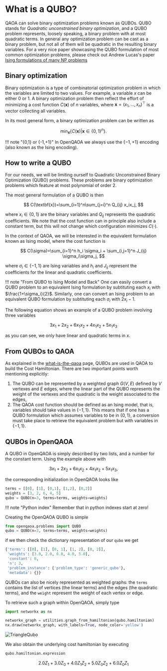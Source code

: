 # What is a QUBO?

QAOA can solve binary optimization problems known as QUBOs. QUBO stands for _Quadratic unconstrained binary optimization_, and a QUBO problem represents, loosely speaking, a binary problem with at most quadratic terms. In general any optimization problem can be cast as a binary problem, but not all of them will be quadratic in the resulting binary variables. For a very nice paper showcasing the QUBO formulation of most common optimization problems, please check out Andrew Lucas's paper [Ising formulations of many NP problems](https://arxiv.org/abs/1302.5843)

## Binary optimization

Binary optimization is a type of combinatorial optimization problem in which the variables are limited to two values. For example, a variable $x$ can be either 0 or 1. A binary optimization problem then reflect the effort of minimizing a cost function $C(\textbf{x})$ of $n$ variables, where $\textbf{x} =(x_1, \dots, x_n)^\top$ is a vector collecting all variables.

In its most general form, a binary optimization problem can be written as

$$
\min_{\textbf{x}} \{ C(\textbf{x}) | \textbf{x} \in \{0,1\}^n \}.
$$

!!! note "{0,1} or {-1,+1}"
    In OpenQAOA we always use the $\{-1, +1\}$ encoding (also known as the Ising encoding). 

## How to write a QUBO

For our needs, we will be limiting ourself to Quadratic Unconstrained Binary Optimization (QUBO) problems. These problems are binary optimization problems which feature at most polynomial of order 2.


The most general formulation of a QUBO is then

$$
C(\textbf{x})=\sum_{i=1}^n\sum_{j=i}^n Q_{ij} x_ix_j,
$$

where $x_i \in\{0, 1\}$ are the binary variables and $Q_{ij}$ represents the quadratic coefficients. We note that the cost function can in principle also include a constant term, but this will not change which configuration minimizes $C(\cdot)$.

In the context of QAOA, we will be interested in the equivalent formulation known as Ising model, where the cost function is

$$
C(\sigma)=\sum_{i=1}^n h_i \sigma_i + \sum_{i,j=1}^n J_{ij} \sigma_i\sigma_j,
$$

where $\sigma_i \in\{-1, 1\}$ are Ising variables and $h_i$ and $J_{ij}$ represent the coefficients for the linear and quadratic coefficients.

!!! note "From QUBO to Ising Model and Back"
    One can easily convert a QUBO problem to an equivalent Ising formulation by subtituting each $x_i$ with $\frac{1+\sigma_i}{2}$. Similarly, one can convert an Ising problem to an equivalent QUBO formulation by subtituting each $\sigma_i$ with $2x_i-1$.

The following equation shows an example of a QUBO problem involving three variables

$$
3x_1 + 2x_2 + 6x_1x_2 + 4x_1x_2 + 5x_1x_3
$$

as you can see, we only have linear and quadratic terms in $x$.

## From QUBOs to QAOA

As explained in the [what-is-the-qaoa](../what-is-the-qaoa.md) page, QUBOs are used in QAOA to build the Cost Hamiltonian. There are two important points worth mentioning explicitly:

1. The QUBO can be represented by a weighted graph $G(V,E)$ defined by $V$ vertexes and $E$ edges, where the linear part of the QUBO represents the weight of the vertexes and the quadratic is the weight associated to the edges,
2. The QAOA cost function should be defined as an Ising model, that is, variables should take values in $\{ -1, 1\}$. This means that if one has a QUBO formulation which assumes variables to be in $\{0,1\}$, a conversion must take place to retrieve the equivalent problem but with variables in $\{-1, 1\}$.



## QUBOs in OpenQAOA

A QUBO in OpenQAOA is simply described by two lists, and a number for the constant term. Using the example above with

$$ 
3x_1 + 2x_2 + 6x_1x_2 + 4x_1x_2 + 5x_1x_3,
$$

the corresponding initialization in OpenQAOA looks like

```Python
terms = [[0], [1], [0,1], [1,2], [0,2]]
weights = [3, 2, 6, 4, 5]
qubo = QUBO(n=3, terms=terms, weights=weights)
```

!!! note "Python index"
    Remember that in python indexes start at zero!

Creating the OpenQAOA QUBO is simple

```Python
from openqaoa.problems import QUBO
qubo = QUBO(n=3, terms=terms, weights=weights)
```

if we then check the dictionary representation of our `qubo` we get

```Python
{'terms': [[0], [1], [0, 1], [1, 2], [0, 2]],
 'weights': [3.0, 2.0, 6.0, 4.0, 5.0],
 'constant': 0,
 'n': 3,
 'problem_instance': {'problem_type': 'generic_qubo'},
 'metadata': {}}
```

QUBOs can also be nicely represented as weighted graphs: the `terms` contains the list of vertices (the linear terms) and the edges (the quadratic terms), and the `weight` represent the weight of each vertex or edge.

To retrieve such a graph within OpenQAOA, simply type

```python
import networkx as nx

networkx_graph = utilities.graph_from_hamiltonian(qubo.hamiltonian)
nx.draw(networkx_graph, with_labels=True, node_color='yellow')
```

![TriangleQubo](/img/triangle_qubo.png)

We also obtain the underlying cost hamiltonian by executing

```Python
qubo.hamiltonian.expression
```

$$
2.0Z_{1} + 3.0Z_{0} + 4.0Z_{1}Z_{2} + 5.0Z_{0}Z_{2} + 6.0Z_{0}Z_{1}
$$
